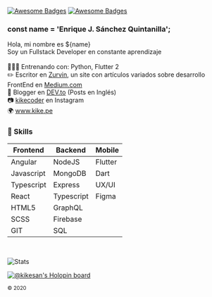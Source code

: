 [![Awesome Badges](https://img.shields.io/badge/web-kike.pe-0c1239.svg)](https://kike.pe)
[![Awesome Badges](https://img.shields.io/badge/vrs-1.0.1-ff214f.svg)](https://github.com/KikeSan)

### const name = 'Enrique J. Sánchez Quintanilla';
Hola, mi nombre es ${name} <br>
Soy un Fullstack Developer en constante aprendizaje 
<br><br>
👨🏻‍💻 Entrenando con: Python, Flutter 2 <br>
✏️ Escritor en [Zurvin](https://medium.com/zurvin), un site con artículos variados sobre desarrollo FrontEnd en [Medium.com](https://medium.com/zurvin)<br>
📕 Blogger en [DEV.to](https://dev.to/kikesan) (Posts en Inglés)<br>
📷 [kikecoder](https://www.instagram.com/kikecoder/) en Instagram<br>
🌍 www.kike.pe

### :rocket: Skills

| Frontend   | Backend    | Mobile  |
|------------|------------|---------|
| Angular    | NodeJS     | Flutter |
| Javascript | MongoDB    | Dart    |
| Typescript | Express    | UX/UI   |
| React      | Typescript | Figma   |
| HTML5      | GraphQL    |         |
| SCSS       | Firebase   |         |
| GIT        | SQL        |         |

<br/>

![Stats](https://github-readme-stats.vercel.app/api?username=kikesan&show_icons=true&theme=shades-of-purple&count_private=true)

[![@kikesan's Holopin board](https://holopin.io/api/user/board?user=kikesan)](https://holopin.io/@kikesan)


<sub>© 2020</sub>
